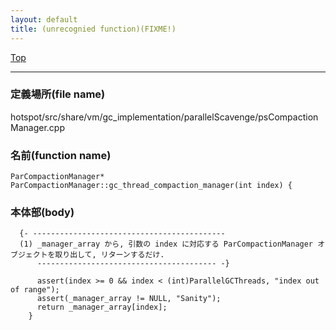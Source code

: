 ```yaml
---
layout: default
title: (unrecognied function)(FIXME!)
---
```

[Top](../index.html)

--- 
### 定義場所(file name)
hotspot/src/share/vm/gc_implementation/parallelScavenge/psCompactionManager.cpp

### 名前(function name)
```
ParCompactionManager*
ParCompactionManager::gc_thread_compaction_manager(int index) {
```

### 本体部(body)
```
  {- -------------------------------------------
  (1) _manager_array から, 引数の index に対応する ParCompactionManager オブジェクトを取り出して, リターンするだけ.
      ---------------------------------------- -}

	  assert(index >= 0 && index < (int)ParallelGCThreads, "index out of range");
	  assert(_manager_array != NULL, "Sanity");
	  return _manager_array[index];
	}
	
```



